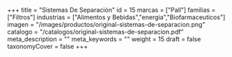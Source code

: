 +++
title = "Sistemas De Separación"
id = 15
marcas = ["Pall"]
familias = ["Filtros"]
industrias = ["Alimentos y Bebidas","energia","Biofarmaceuticos"]
imagen = "/images/productos/original-sistemas-de-separacion.png"
catalogo = "/catalogos/original-sistemas-de-separacion.pdf"
meta_description = ""
meta_keywords = ""
weight = 15
draft = false
taxonomyCover = false
+++
